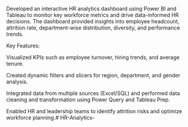 Developed an interactive HR analytics dashboard using Power BI and Tableau to monitor key workforce metrics and drive data-informed HR decisions. The dashboard provided insights into employee headcount, attrition rate, department-wise distribution, diversity, and performance trends.

Key Features:

Visualized KPIs such as employee turnover, hiring trends, and average tenure.

Created dynamic filters and slicers for region, department, and gender analysis.

Integrated data from multiple sources (Excel/SQL) and performed data cleaning and transformation using Power Query and Tableau Prep.

Enabled HR and leadership teams to identify attrition risks and optimize workforce planning.# HR-Analytics-
